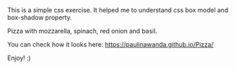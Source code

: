 This is a simple css exercise. It helped me to understand css box model and box-shadow property.

Pizza with mozzarella, spinach, red onion and basil.

You can check how it looks here: https://paulinawanda.github.io/Pizza/

Enjoy! :)

